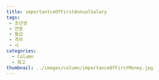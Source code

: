 ```yaml
---
title: importantceOfFirstAnnualSalary
tags:
 - 초년생
 - 연봉
 - 월급
 - 격차
 - 시
categories:
  - Column
  - 회고
thumbnail: ../images/column/importanceOfFirstMoney.jpg
---
```

